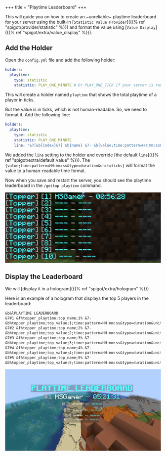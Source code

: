 +++
title = "Playtime Leaderboard"
+++

This will guide you on how to create an ~unreliable~ playtime leaderboard for your server using the built-in [`Statistic Value Provider`]({{% ref "spigot/provider/statistic" %}}) and format the value using [`Value Display`]({{% ref "spigot/extra/value_display" %}}).

## Add the Holder

Open the `config.yml` file and add the following holder:

```yaml
holders:
  playtime:
    type: statistic
    statistic: PLAY_ONE_MINUTE # Or PLAY_ONE_TICK if your server is running on 1.12 or below
```

This will create a holder named `playtime` that shows the total playtime of a player in ticks.

But the value is in ticks, which is not human-readable. So, we need to format it. Add the following line:

```yaml
holders:
  playtime:
    type: statistic
    statistic: PLAY_ONE_MINUTE
    line: "&7[&b{index}&7] &b{name} &7- &b{value;time:pattern=HH:mm:ss&type=duration&unit=ticks}"
```

We added the `line` setting to the holder and override [the default `line`]({{% ref "spigot/extra/default_value" %}}). The `{value;time:pattern=HH:mm:ss&type=duration&unit=ticks}` will format the value to a human-readable time format.

Now when you save and restart the server, you should see the playtime leaderboard in the `/gettop playtime` command.

![Command output](command_output.png)

## Display the Leaderboard

We will [display it in a hologram]({{% ref "spigot/extra/hologram" %}})

Here is an example of a hologram that displays the top 5 players in the leaderboard:

```
&b&lPLAYTIME LEADERBOARD
&7#1 &f%topper_playtime;top_name;1% &7- &b%topper_playtime;top_value;1;time:pattern=HH:mm:ss&type=duration&unit=ticks%
&7#2 &f%topper_playtime;top_name;2% &7- &b%topper_playtime;top_value;2;time:pattern=HH:mm:ss&type=duration&unit=ticks%
&7#3 &f%topper_playtime;top_name;3% &7- &b%topper_playtime;top_value;3;time:pattern=HH:mm:ss&type=duration&unit=ticks%
&7#4 &f%topper_playtime;top_name;4% &7- &b%topper_playtime;top_value;4;time:pattern=HH:mm:ss&type=duration&unit=ticks%
&7#5 &f%topper_playtime;top_name;5% &7- &b%topper_playtime;top_value;5;time:pattern=HH:mm:ss&type=duration&unit=ticks%
```

![hologram](hologram.png)
